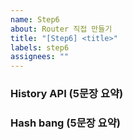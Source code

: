 ```yaml
---
name: Step6
about: Router 직접 만들기
title: "[Step6] <title>"
labels: step6
assignees: ""
---
```


<!-- 별도의 링크를 첨부해도 무방합니다 -->

### History API (5문장 요약)

### Hash bang (5문장 요약)
